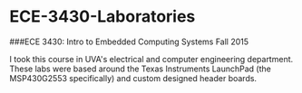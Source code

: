 ECE-3430-Laboratories
===

###ECE 3430: Intro to Embedded Computing Systems Fall 2015

I took this course in UVA's electrical and computer engineering department. These labs were based around the Texas Instruments LaunchPad
(the MSP430G2553 specifically) and custom designed header boards.
